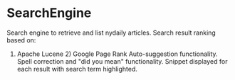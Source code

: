 # SearchEngine
Search engine to retrieve and list nydaily articles.
Search result ranking based on:
  1) Apache Lucene  2) Google Page Rank
Auto-suggestion functionality.
Spell correction and "did you mean" functionality.
Snippet displayed for each result with search term highlighted.  
